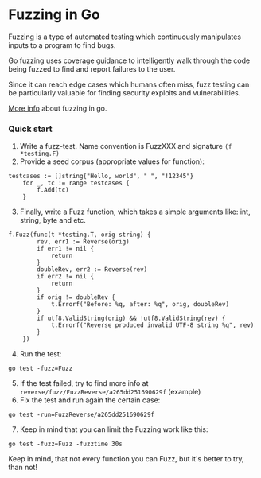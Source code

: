 # Fuzzing in Go

Fuzzing is a type of automated testing which continuously manipulates inputs to a program to find bugs. 

Go fuzzing uses coverage guidance to intelligently walk through the code being fuzzed to find and report failures to the user. 

Since it can reach edge cases which humans often miss, fuzz testing can be particularly valuable for finding security exploits and vulnerabilities.

[More info](https://go.dev/doc/security/fuzz/) about fuzzing in go.

### Quick start

1. Write a fuzz-test. Name convention is FuzzXXX and signature `(f *testing.F)`
2. Provide a seed corpus (appropriate values for function):
~~~
testcases := []string{"Hello, world", " ", "!12345"}
	for _, tc := range testcases {
		f.Add(tc) 
	}
~~~

3. Finally, write a Fuzz function, which takes a simple arguments like: int, string, byte and etc.
~~~
f.Fuzz(func(t *testing.T, orig string) {
		rev, err1 := Reverse(orig)
		if err1 != nil {
			return
		}
		doubleRev, err2 := Reverse(rev)
		if err2 != nil {
			return
		}
		if orig != doubleRev {
			t.Errorf("Before: %q, after: %q", orig, doubleRev)
		}
		if utf8.ValidString(orig) && !utf8.ValidString(rev) {
			t.Errorf("Reverse produced invalid UTF-8 string %q", rev)
		}
	})
~~~

4. Run the test:
~~~
go test -fuzz=Fuzz
~~~

5. If the test failed, try to find more info at `reverse/fuzz/FuzzReverse/a265dd251690629f` (example)
6. Fix the test and run again the certain case:
~~~
go test -run=FuzzReverse/a265dd251690629f
~~~
7. Keep in mind that you can limit the Fuzzing work like this:
~~~
go test -fuzz=Fuzz -fuzztime 30s
~~~

Keep in mind, that not every function you can Fuzz, but it's better to try, than not!